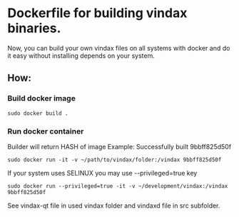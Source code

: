 # Dockerfile for building vindax binaries.

Now, you can build your own vindax files on all systems with docker and do it easy without installing depends on your system.

## How:

### Build docker image

```
sudo docker build .
```

### Run docker container

Builder will return HASH of image
Example:
Successfully built 9bbff825d50f

```
sudo docker run -it -v ~/path/to/vindax/folder:/vindax 9bbff825d50f
```

If your system uses SELINUX you may use --privileged=true key

```
sudo docker run --privileged=true -it -v ~/development/vindax:/vindax 9bbff825d50f
```

See vindax-qt file in used vindax folder and vindaxd file in src subfolder.